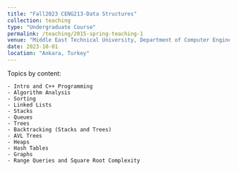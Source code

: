 ```yaml
---
title: "Fall2023 CENG213-Data Structures"
collection: teaching
type: "Undergraduate Course"
permalink: /teaching/2015-spring-teaching-1
venue: "Middle East Technical University, Department of Computer Engineering"
date: 2023-10-01
location: "Ankara, Turkey"
---
```


Topics by content:

    - Intro and C++ Programming
    - Algorithm Analysis
    - Sorting
    - Linked Lists
    - Stacks
    - Queues
    - Trees
    - Backtracking (Stacks and Trees)
    - AVL Trees
    - Heaps
    - Hash Tables
    - Graphs
    - Range Queries and Square Root Complexity
